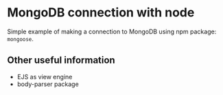 # MongoDB connection with node

Simple example of making a connection to MongoDB using npm package: `mongoose`.

## Other useful information

* EJS as view engine
* body-parser package
